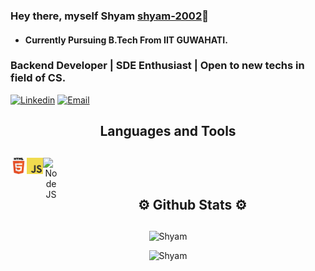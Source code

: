  ### Hey there, myself Shyam  [shyam-2002][website]👋
 <h4>       

- Currently Pursuing B.Tech From **IIT GUWAHATI.**
 
<h4/>
  
  ### Backend Developer | SDE Enthusiast | Open to new techs in field of CS.
  
<!--   ### <h2 align="center">🤳 Feel Free to **Contact Me**<h2/> -->
 <body>
    <div class="img1">
<p align='left'>
<a href="https://www.linkedin.com/in/shyam-sundar-goyal/" target="_blank"><img src="https://icons.iconarchive.com/icons/alecive/flatwoken/64/Apps-Linkedin-icon.png" width="30" alt="Linkedin"></a>  <a href="mailto:goyalshyamsundar2@gmail.com" target="_blank"><img src="https://icons.iconarchive.com/icons/wwalczyszyn/android-style-honeycomb/64/GMail-icon.png" width="30" alt="Email"></a>
<p/>
</div>
</body>
  
### <h2 align="center"> Languages and Tools<h2/>

<p align="center">
<img align="left" alt="HTML5" width="26px" src="https://raw.githubusercontent.com/github/explore/80688e429a7d4ef2fca1e82350fe8e3517d3494d/topics/html/html.png" />
<img align="left" alt="JavaScript" width="26px" src="https://raw.githubusercontent.com/github/explore/80688e429a7d4ef2fca1e82350fe8e3517d3494d/topics/javascript/javascript.png" />
<img align="left" alt="Node JS" width="26px" src="https://icon-library.com/images/node-js-icon/node-js-icon-15.jpg" />
 </p> 
<br />
<br />
 
<!-- ---

   
 <br/> -->
 
<!--  ### <h2 align="center">🔥 My Contribution Streak 🔥<h2/>
<p align="center">
 
  <a href="https://github.com/shyam-2002/github-readme-streak-stats">
    <img src="https://github-readme-streak-stats.herokuapp.com?user=shyam-2002&theme=neon-dark&hide_border=true&border=D3DD21"/>
  </a> -->
<!--     
### <h2 align="center">🏆 Github Trophies 🏆<h2/>
<p align="center">
  <a href="https://github.com/ryo-ma/github-profile-trophy" target="_blank">
    <img src="https://github-profile-trophy.vercel.app/?username=shyam-2002&theme=gruvbox"/>
  </a>
</p> -->
    
### <h2 align="center">⚙️ Github Stats ⚙️<h2/>   

<p align="center">
<img src="https://github-readme-stats.vercel.app/api?username=shyam-2002&show_icons=true&theme=dracula" alt="Shyam" />
</p>

<p align="center">
<img src="https://github-readme-stats.vercel.app/api/top-langs/?username=shyam-2002&theme=dracula&layout=compact" alt="Shyam" />
</p>

[website]: https://github.com/shyam-2002
[linkedin]: https://www.linkedin.com/in/shyam-sundar-goyal/
